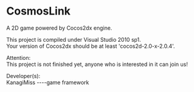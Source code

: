 CosmosLink
==========

A 2D game powered by Cocos2dx engine.

This project is compiled under Visual Studio 2010 sp1.<br/>
Your version of Cocos2dx should be at least 'cocos2d-2.0-x-2.0.4'.<br/>

Attention:<br/>
This project is not finished yet, anyone who is interested in it can join us!<br/>

Developer(s):<br/>
KanagiMiss    ----game framework